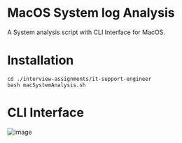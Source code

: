 # MacOS System log Analysis
A System analysis script with CLI Interface for MacOS.  

# Installation
````
cd ./interview-assignments/it-support-engineer
bash macSystemAnalysis.sh
````

# CLI Interface
![image](https://github.com/GrainAssets/interview-assignments/blob/master/it-support-engineer/CLI%20Interface.png)

